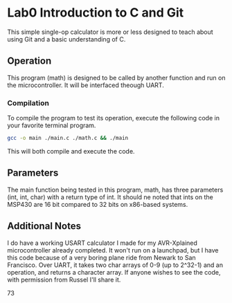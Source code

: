 # Lab0 Introduction to C and Git
This simple single-op calculator is more or less designed to teach about using Git and a basic understanding of C. 

## Operation
This program (math) is designed to be called by another function and run on the microcontroller. It will be interfaced theough UART.
### Compilation
To compile the program to test its operation, execute the following code in your favorite terminal program.
```sh
gcc -o main ./main.c ./math.c && ./main
```
This will both compile and execute the code.

## Parameters
The main function being tested in this program, math, has three parameters (int, int, char) with a return type of int. It should ne noted that ints on the MSP430 are 16 bit compared to 32 bits on x86-based systems. 

## Additional Notes
I do have a working USART calculator I made for my AVR-Xplained microcontroller already completed. It won't run on a launchpad, but I have this code because of a very boring plane ride from Newark to San Francisco. Over UART, it takes two char arrays of 0-9 (up to 2^32-1) and an operation, and returns a character array. If anyone wishes to see the code, with permission from Russel I'll share it.

73
